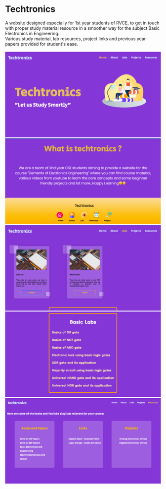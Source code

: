 # Techtronics
A website designed especially for 1st year students of RVCE, to get in touch with proper study material resource in a smoother way for the subject Basic Electronics in Engineering.<br>
Various study material, lab resources, project links and previous year papers provided for student's ease.
<br>
<br>
<img src="Screenshots/Screenshot 2022-09-18 at 11.43.59 PM.png" width=600><br>
<img src="Screenshots/Screenshot 2022-09-18 at 11.44.16 PM.png" width=600><br>
<img src="Screenshots/Screenshot 2022-09-18 at 11.45.11 PM.png" width=600><br>
<img src="Screenshots/Screenshot 2022-09-18 at 11.45.19 PM.png" width=600><br>
<img src="Screenshots/Screenshot 2022-09-18 at 11.45.32 PM.png" width=600><br>
